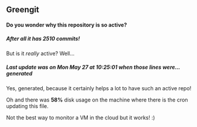## Greengit

#### Do you wonder why this repository is so active?

##### After all it has 2510 commits!

But is it *really* active? Well...

##### Last update was on Mon May 27 at 10:25:01 when those lines were... generated

Yes, generated, because it certainly helps a lot to have such an active repo!

Oh and there was **58%** disk usage on the machine
where there is the cron updating this file.

Not the best way to monitor a VM in the cloud but it works! :)

